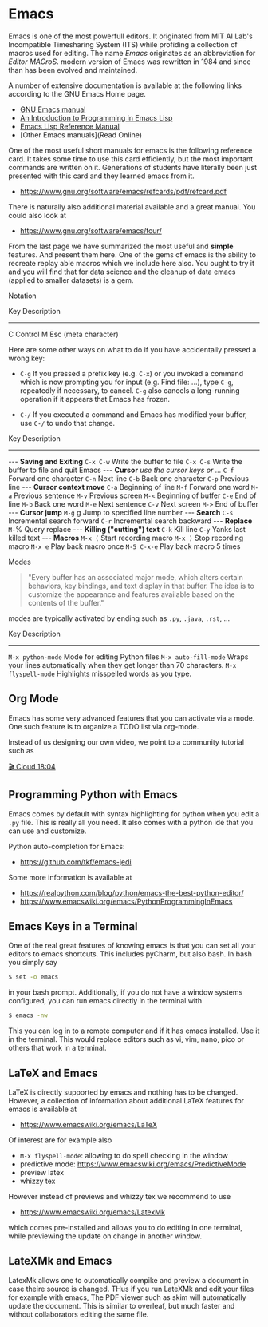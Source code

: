 # Emacs

Emacs is one of the most powerfull editors. It originated from MIT AI Lab's 
Incompatible Timesharing System (ITS) while profiding a collection of 
macros used for editing. The name *Emacs* originates as an abbreviation for 
*Editor MACroS*. modern version of Emacs was rewritten in 1984 and since 
than has been evolved and maintained.

A number of extensive documentation is available at the following links 
according to the GNU Emacs Home page.

* [GNU Emacs manual](https://www.gnu.org/software/emacs/manual/html_node/emacs/index.html)
* [An Introduction to Programming in Emacs Lisp](https://www.gnu.org/software/emacs/manual/html_node/eintr/index.html)
* [Emacs Lisp Reference Manual](https://www.gnu.org/software/emacs/manual/html_node/elisp/index.html)
* [Other Emacs manuals](Read Online)

One of the most useful short manuals for emacs is the following reference
card. It takes some time to use this card efficiently, but the most
important commands are written on it. Generations of students have
literally been just presented with this card and they learned emacs
from it.

* <https://www.gnu.org/software/emacs/refcards/pdf/refcard.pdf>

There is naturally also additional material available and a great
manual. You could also look at

* <https://www.gnu.org/software/emacs/tour/>

From the last page we have summarized the most useful and **simple**
features. And present them here. One of the gems of emacs is the
ability to recreate replay able macros which we include here also. You
ought to try it and you will find that for data science and the cleanup
of data emacs (applied to smaller datasets) is a gem.

Notation

  Key   Description
  ----- ----------------------
  C     Control
  M     Esc (meta character)

Here are some other ways on what to do if you have accidentally pressed
a wrong key:

-   `C-g` If you pressed a prefix key (e.g. `C-x`) or you invoked a
    command which is now prompting you for input (e.g. Find file: ...),
    type `C-g`, repeatedly if necessary, to cancel. `C-g` also cancels a
    long-running operation if it appears that Emacs has frozen.

-   `C-/` If you executed a command and Emacs has modified your buffer,
    use `C-/` to undo that change.

  Key         Description
  ----------- -----------------------------------------
  ---         **Saving and Exiting**
  `C-x C-w`   Write the buffer to file
  `C-x C-s`   Write the buffer to file and quit Emacs
  ---         **Cursor** *use the cursor keys or ...*
  `C-f`       Forward one character
  `C-n`       Next line
  `C-b`       Back one character
  `C-p`       Previous line
  ---         **Cursor context move**
  `C-a`       Beginning of line
  `M-f`       Forward one word
  `M-a`       Previous sentence
  `M-v`       Previous screen
  `M-<`       Beginning of buffer
  `C-e`       End of line
  `M-b`       Back one word
  `M-e`       Next sentence
  `C-v`       Next screen
  `M->`       End of buffer
  ---         **Cursor jump**
  `M-g` g     Jump to specified line number
  ---         **Search**
  `C-s`       Incremental search forward
  `C-r`       Incremental search backward
  ---         **Replace**
  `M-`%       Query replace
  ---         **Killing ("cutting") text**
  `C-k`       Kill line
  `C-y`       Yanks last killed text
  ---         **Macros**
  `M-x (`     Start recording macro
  `M-x )`     Stop recording macro
  `M-x e`     Play back macro once
  `M-5 C-x-e` Play back macro 5 times

Modes

> "Every buffer has an associated major mode, which alters certain
> behaviors, key bindings, and text display in that buffer. The idea is to
> customize the appearance and features available based on the contents of
> the buffer." 

modes are typically activated by ending such as `.py`,
`.java`, `.rst`, ...

  Key                    Description
  ---------------------- -------------------------------------------------------------------------
  `M-x python-mode`      Mode for editing Python files
  `M-x auto-fill-mode`   Wraps your lines automatically when they get longer than 70 characters.
  `M-x flyspell-mode`    Highlights misspelled words as you type.

## Org Mode

Emacs has some very advanced features that you can activate via a mode.
One such feature is to organize a TODO list via org-mode.

Instead of us designing our own video, we point to a community tutorial
such as

[:clapper: Cloud 18:04](https://www.youtube.com/watch?v=Kde5YVUwDTQ}{Youtube)


## Programming Python with Emacs

Emacs comes by default with syntax highlighting for python when you
edit a `.py` file. This is really all you need. It also comes with a
python ide that you can use and customize.

Python auto-completion for Emacs:

*   <https://github.com/tkf/emacs-jedi>

Some more information is available at

*   <https://realpython.com/blog/python/emacs-the-best-python-editor/>
*   <https://www.emacswiki.org/emacs/PythonProgrammingInEmacs>

## Emacs Keys in a Terminal

One of the real great features of knowing emacs is that you can set all
your editors to emacs shortcuts. This includes pyCharm, but also bash.
In bash you simply say

```bash
$ set -o emacs
```

in your bash prompt. Additionally, if you do not have a window systems
configured, you can run emacs directly in the terminal with

```bash
$ emacs -nw
```

This you can log in to a remote computer and if it has emacs installed.
Use it in the terminal. This would replace editors such as vi, vim,
nano, pico or others that work in a terminal.

## LaTeX and Emacs

LaTeX is directly supported by emacs and nothing has to be changed.
However, a collection of information about additional LaTeX features for
emacs is available at

*  <https://www.emacswiki.org/emacs/LaTeX>

Of interest are for example also

* `M-x flyspell-mode`: allowing to do spell checking in the window
* predictive mode: https://www.emacswiki.org/emacs/PredictiveMode
* preview latex
* whizzy tex

However instead of previews and whizzy tex we recommend to use

* <https://www.emacswiki.org/emacs/LatexMk>

which comes pre-installed and allows you to do editing in one terminal,
while previewing the update on change in another window.

## LateXMk and Emacs

LatexMk allows one to outomatically compike and preview a document 
in case theire source is changed. THus if you run LateXMk and edit 
your files for example with emacs, The PDF viewer such as skim will 
automatically update the document.
This is similar to overleaf, but much faster and without collaborators editing the same file.
